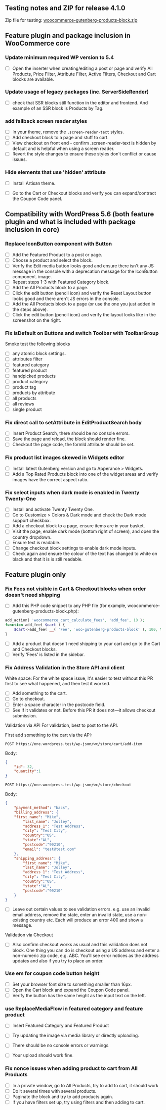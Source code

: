 ## Testing notes and ZIP for release 4.1.0

Zip file for testing: [woocommerce-gutenberg-products-block.zip](https://github.com/woocommerce/woocommerce-gutenberg-products-block/files/5739460/woocommerce-gutenberg-products-block.zip)

## Feature plugin and package inclusion in WooCommerce core

### Update minimum required WP version to 5.4

- [ ] Open the inserter when creating/editing a post or page and verify All Products, Price Filter, Attribute Filter, Active Filters, Checkout and Cart blocks are available.

### Update usage of legacy packages (inc. ServerSideRender)

- [ ] check that SSR blocks still function in the editor and frontend. And example of an SSR block is Products by Tag.


### add fallback screen reader styles

- [ ] In your theme, remove the `.screen-reader-text` styles.
- [ ] Add checkout block to a page and stuff to cart.
- [ ] View checkout on front end - confirm .screen-reader-text is hidden by default and is helpful when using a screen reader.
- [ ] Revert the style changes to ensure these styles don't conflict or cause issues.

### Hide elements that use 'hidden' attribute

- [ ] Install Artisan theme.
- [ ] Go to the Cart or Checkout blocks and verify you can expand/contract the Coupon Code panel.


## Compatibility with WordPress 5.6 (both feature plugin and what is included with package inclusion in core)

### Replace IconButton component with Button

- [ ] Add the Featured Product to a post or page.
- [ ] Choose a product and select the block.
- [ ] Verify the Edit media button looks good and ensure there isn't any JS message in the console with a deprecation message for the IconButton component.
image.
- [ ] Repeat steps 1-3 with Featured Category block.
- [ ] Add the All Products block to a page.
- [ ] Click the edit button (pencil icon) and verify the Reset Layout button looks good and there aren't JS errors in the console.
- [ ] Add the All Products block to a page (or use the one you just added in the steps above).
- [ ] Click the edit button (pencil icon) and verify the layout looks like in the screenshot on the right.

### Fix isDefault on Buttons and switch Toolbar with ToolbarGroup

Smoke test the following blocks
- [ ] any atomic block settings.
- [ ] attributes filter
- [ ] featured category
- [ ] featured product
- [ ] handpicked products
- [ ] product category
- [ ] product tag
- [ ] products by attribute
- [ ] all products
- [ ] all reviews
- [ ] single product

### Fix direct call to setAttribute in EditProductSearch body

- [ ] Insert Product Search, there should be no console errors.
- [ ] Save the page and reload, the block should render fine.
- [ ] Checkout the page code, the formId attribute should be set.

### Fix product list images skewed in Widgets editor

- [ ] Install latest Gutenberg version and go to Apperance > Widgets.
- [ ] Add a Top Rated Products block into one of the widget areas and verify images have the correct aspect ratio.

### Fix select inputs when dark mode is enabled in Twenty Twenty-One

- [ ] Install and activate Twenty Twenty One.
- [ ] Go to Customize > Colors & Dark mode and check the Dark mode support checkbox.
- [ ] Add a checkout block to a page, ensure items are in your basket.
- [ ] Visit the page, enable dark mode (bottom right of screen), and open the country dropdown.
- [ ] Ensure text is readable.
- [ ] Change checkout block settings to enable dark mode inputs.
- [ ] Check again and ensure the colour of the text has changed to white on black and that it is is still readable.

## Feature plugin only

### Fix Fees not visible in Cart & Checkout blocks when order doesn't need shipping

- [ ] Add this PHP code snippet to any PHP file (for example, woocommerce-gutenberg-products-block.php):
```php
add_action( 'woocommerce_cart_calculate_fees', 'add_fee', 10 );
function add_fee( $cart ) {
	$cart->add_fee( __( 'Fee', 'woo-gutenberg-products-block' ), 100, true );
}
```
- [ ] Add a product that doesn't need shipping to your cart and go to the Cart and Checkout blocks.
- [ ] Verify 'Fees' is listed in the sidebar.

### Fix Address Validation in the Store API and client

White space:
For the white space issue, it's easier to test without this PR first to see what happened, and then test it worked.
- [ ] Add something to the cart.
- [ ] Go to checkout.
- [ ] Enter a space character in the postcode field.
- [ ] See if it validates or not. Before this PR it does not—it allows checkout submission.

Validation via API
For validation, best to post to the API.

First add something to the cart via the API:
```
POST https://one.wordpress.test/wp-json/wc/store/cart/add-item
```
Body:
```json
{
	"id": 32,
	"quantity":1
}
```

```
POST https://one.wordpress.test/wp-json/wc/store/checkout
```

Body:
```json
{
	"payment_method": "bacs",
	"billing_address": {
	"first_name": "Mike",
		"last_name": "Jolley",
		"address_1": "Test Address",
		"city": "Test City",
		"country":"US",
		"state":"AL",
		"postcode":"90210",
		"email": "test@test.com"
	},
	"shipping_address": {
		"first_name": "Mike",
		"last_name": "Jolley",
		"address_1": "Test Address",
		"city": "Test City",
		"country":"US",
		"state":"AL",
		"postcode":"90210"
	}
}
```
- [ ] Leave out certain values to see validation errors. e.g. use an invalid email address, remove the state, enter an invalid state, use a non-existing country etc. Each will produce an error 400 and show a message.

Validation via Checkout
- [ ] Also confirm checkout works as usual and this validation does not block. One thing you can do is checkout using a US address and enter a non-numeric zip code, e.g. ABC. You'll see error notices as the address updates and also if you try to place an order.


### Use em for coupon code button height

- [ ] Set your browser font size to something smaller than 16px.
- [ ] Open the Cart block and expand the Coupon Code panel.
- [ ] Verify the button has the same height as the input text on the left.

### use ReplaceMediaFlow in featured category and feature product

- [ ] Insert Featured Category and Featured Product
- [ ] Try updating the image via media library or directly uploading.
- [ ] There should be no console errors or warnings.
- [ ] Your upload should work fine.


### Fix nonce issues when adding product to cart from All Products

- [ ] In a private window, go to All Products, try to add to cart, it should work
- [ ] Do it several times with several products.
- [ ] Paginate the block and try to add products again.
- [ ] If you have filters set up, try using filters and then adding to cart.
